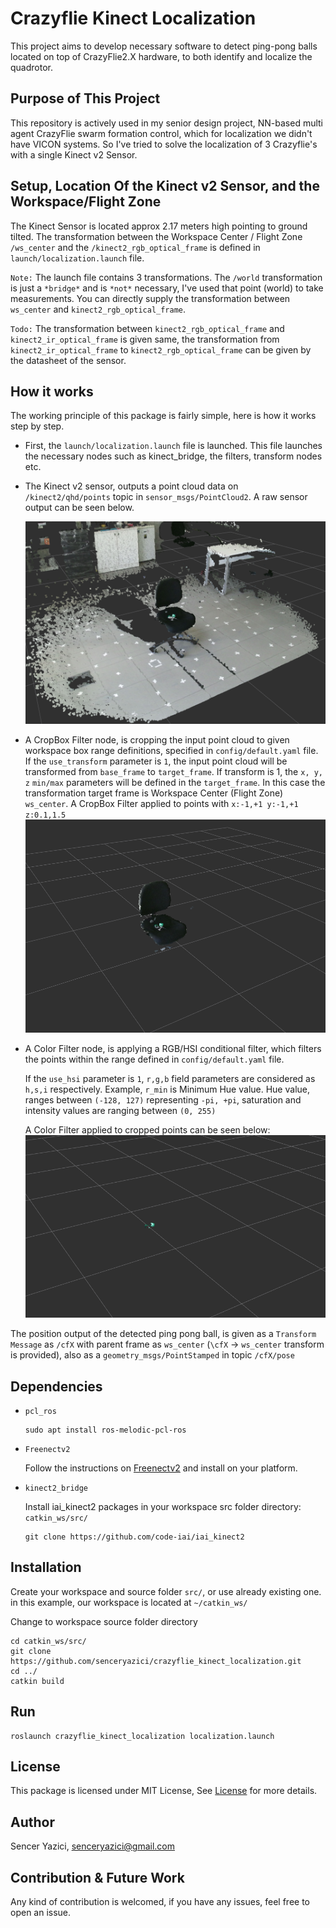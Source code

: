 # Crazyflie Kinect Localization

This project aims to develop necessary software to detect ping-pong balls located on top of CrazyFlie2.X hardware, to both identify 
and localize the quadrotor.

## Purpose of This Project
This repository is actively used in my senior design project, NN-based multi agent CrazyFlie swarm formation control, which for localization we didn't have VICON systems. So I've tried to solve the localization of 3 Crazyflie's with a single Kinect v2 Sensor.

## Setup, Location Of the Kinect v2 Sensor, and the Workspace/Flight Zone
The Kinect Sensor is located approx 2.17 meters high pointing to ground tilted. The transformation between the Workspace Center / Flight Zone `/ws_center` and the `/kinect2_rgb_optical_frame` is defined in `launch/localization.launch` file.

`Note:` The launch file contains 3 transformations. The `/world` transformation is just a `*bridge*` and is `*not*` necessary, I've used that point (world) to take measurements. You can directly supply the transformation between `ws_center` and `kinect2_rgb_optical_frame`.
 
`Todo:` The transformation between `kinect2_rgb_optical_frame` and `kinect2_ir_optical_frame` is given same, the transformation from `kinect2_ir_optical_frame` to `kinect2_rgb_optical_frame` can be given by the datasheet of the sensor.

## How it works

The working principle of this package is fairly simple, here is how it works step by step.

- First, the `launch/localization.launch` file is launched. This file launches the necessary nodes such as kinect_bridge, the filters, transform nodes etc.

- The Kinect v2 sensor, outputs a point cloud data on `/kinect2/qhd/points` topic in `sensor_msgs/PointCloud2`. A raw sensor output can be seen below.

    ![Cropbox filter](images/kinect_raw.png)


- A CropBox Filter node, is cropping the input point cloud to given workspace box range     definitions, specified in `config/default.yaml` file. If the `use_transform` parameter is `1`, the input point cloud will be transformed from `base_frame` to `target_frame`. If transform is 1, the `x, y, z` `min/max` parameters will be defined in the `target_frame`. In this case the transformation target frame is Workspace Center (Flight Zone) `ws_center`. A CropBox Filter applied to points with `x:-1,+1 y:-1,+1 z:0.1,1.5`
    ![Cropbox filter](images/cropbox.png)


- A Color Filter node, is applying a RGB/HSI conditional filter, which filters the points within the range defined in `config/default.yaml` file. 

    If the `use_hsi` parameter is `1`, `r,g,b` field parameters are 
    considered as `h,s,i` respectively. Example, `r_min` is Minimum Hue value. Hue value, ranges between `(-128, 127)` representing `-pi, +pi`, saturation and intensity values are ranging between `(0, 255)`

    A Color Filter applied to cropped points can be seen below:
    ![Cropbox filter](images/green_filt.png)


The position output of the detected ping pong ball, is given as a `Transform Message` as `/cfX` with parent frame as `ws_center` (`\cfX` -> `ws_center` transform is provided), also as a `geometry_msgs/PointStamped` in topic  `/cfX/pose`




## Dependencies
- `pcl_ros`
    ```
    sudo apt install ros-melodic-pcl-ros
    ```
- `Freenectv2`

    Follow the instructions on [Freenectv2](https://github.com/OpenKinect/libfreenect2) and install on your platform.

- `kinect2_bridge`
    
    Install iai_kinect2 packages in your workspace src folder directory: `catkin_ws/src/`
    ```
    git clone https://github.com/code-iai/iai_kinect2
    ```



## Installation

Create your workspace and source folder `src/`, or use already existing one. in this example, our workspace is located at `~/catkin_ws/`

Change to workspace source folder directory
```
cd catkin_ws/src/
git clone https://github.com/senceryazici/crazyflie_kinect_localization.git
cd ../
catkin build
```

## Run

```
roslaunch crazyflie_kinect_localization localization.launch
```

## License

This package is licensed under MIT License, See [License](LICENSE) for more details.

## Author

Sencer Yazici, [senceryazici@gmail.com](mailto:senceryazici@gmail.com)

## Contribution & Future Work

Any kind of contribution is welcomed, if you have any issues, feel free to open an issue.













